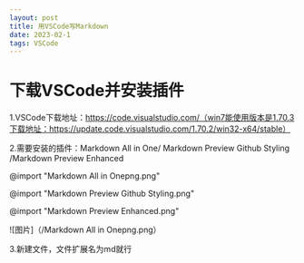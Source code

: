 ```yaml
---
layout: post
title: 用VSCode写Markdown
date: 2023-02-1
tags: VSCode  
---
```


# 下载VSCode并安装插件

1.VSCode下载地址：https://code.visualstudio.com/（win7能使用版本是1.70.3下载地址：https://update.code.visualstudio.com/1.70.2/win32-x64/stable）

2.需要安装的插件：Markdown All in One/ Markdown Preview Github Styling  /Markdown Preview Enhanced

@import "Markdown All in Onepng.png"

@import "Markdown Preview Github Styling.png"

@import "Markdown Preview Enhanced.png"

![图片]（/Markdown All in Onepng.png）



3.新建文件，文件扩展名为md就行
